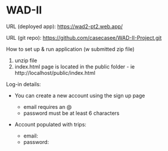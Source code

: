 # WAD-II

URL (deployed app): https://wad2-pt2.web.app/

URL (git repo): https://github.com/casecasee/WAD-II-Project.git

How to set up & run application (w submitted zip file)
1. unzip file
2. index.html page is located in the public folder - ie http://localhost/public/index.html

Log-in details:
- You can create a new account using the sign up page
    - email requires an @
    - password must be at least 6 characters

- Account populated with trips:
    - email:
    - password: